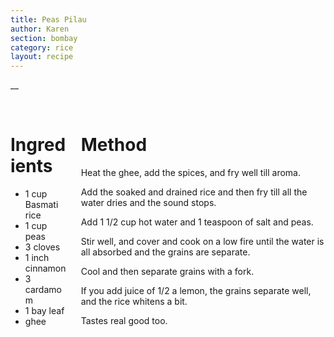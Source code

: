 ```yaml
---
title: Peas Pilau
author: Karen
section: bombay
category: rice
layout: recipe
---
```

__

<br>
<div class='columns'> <div class='column is-one-third p-3' markdown='1'>

# Ingredients

* 1 cup Basmati rice
* 1 cup peas
* 3 cloves
* 1 inch cinnamon
* 3 cardamom
* 1 bay leaf
* ghee



</div> <div class='column is-two-thirds p-3' markdown='1'>

# Method

Heat the ghee, add the spices, and fry well till aroma.

Add the soaked and drained rice and then fry till all the water dries and the sound stops.

Add 1 1/2 cup hot water and 1 teaspoon of salt and peas.

Stir well, and cover and cook on a low fire until the water is all absorbed and the grains are separate.

Cool and then separate grains with a fork.

If you add juice of 1/2 a lemon, the grains separate well, and the rice whitens a bit.

 Tastes real good too.

</div> </div>
